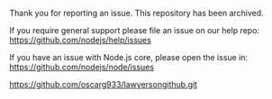 Thank you for reporting an issue. This repository has been archived.

If you require general support please file an issue on our help repo:
https://github.com/nodejs/help/issues

If you have an issue with Node.js core, please open the issue in:
https://github.com/nodejs/node/issues

https://github.com/oscarg933/lawyersongithub.git
